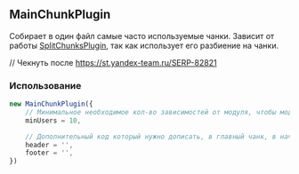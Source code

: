 ## MainChunkPlugin

Собирает в один файл самые часто используемые чанки. Зависит от работы [SplitChunksPlugin](https://webpack.js.org/plugins/split-chunks-plugin/), так как использует его разбиение на чанки.

// Чекнуть после https://st.yandex-team.ru/SERP-82821
### Использование
```js
new MainChunkPlugin({
    // Минимальное необходимое кол-во зависимостей от модуля, чтобы модуль попал в main-chunk.
    minUsers = 10,

    // Дополнительный код который нужно дописать, в главный чанк, в начале или в конце файла.
    header = '',
    footer = '',
})
```
